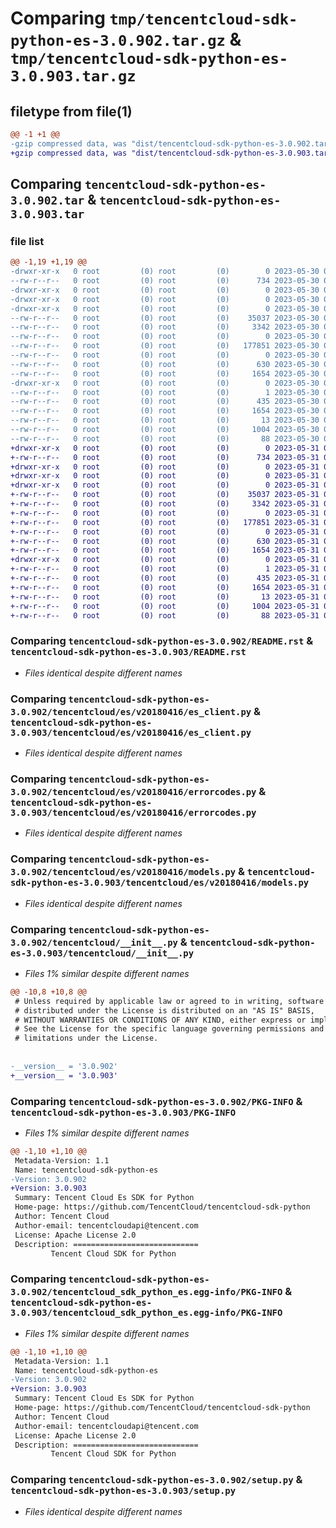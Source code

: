 # Comparing `tmp/tencentcloud-sdk-python-es-3.0.902.tar.gz` & `tmp/tencentcloud-sdk-python-es-3.0.903.tar.gz`

## filetype from file(1)

```diff
@@ -1 +1 @@
-gzip compressed data, was "dist/tencentcloud-sdk-python-es-3.0.902.tar", last modified: Tue May 30 00:23:08 2023, max compression
+gzip compressed data, was "dist/tencentcloud-sdk-python-es-3.0.903.tar", last modified: Wed May 31 02:11:22 2023, max compression
```

## Comparing `tencentcloud-sdk-python-es-3.0.902.tar` & `tencentcloud-sdk-python-es-3.0.903.tar`

### file list

```diff
@@ -1,19 +1,19 @@
-drwxr-xr-x   0 root         (0) root         (0)        0 2023-05-30 00:23:08.000000 tencentcloud-sdk-python-es-3.0.902/
--rw-r--r--   0 root         (0) root         (0)      734 2023-05-30 00:23:08.000000 tencentcloud-sdk-python-es-3.0.902/README.rst
-drwxr-xr-x   0 root         (0) root         (0)        0 2023-05-30 00:23:08.000000 tencentcloud-sdk-python-es-3.0.902/tencentcloud/
-drwxr-xr-x   0 root         (0) root         (0)        0 2023-05-30 00:23:08.000000 tencentcloud-sdk-python-es-3.0.902/tencentcloud/es/
-drwxr-xr-x   0 root         (0) root         (0)        0 2023-05-30 00:23:08.000000 tencentcloud-sdk-python-es-3.0.902/tencentcloud/es/v20180416/
--rw-r--r--   0 root         (0) root         (0)    35037 2023-05-30 00:23:08.000000 tencentcloud-sdk-python-es-3.0.902/tencentcloud/es/v20180416/es_client.py
--rw-r--r--   0 root         (0) root         (0)     3342 2023-05-30 00:23:08.000000 tencentcloud-sdk-python-es-3.0.902/tencentcloud/es/v20180416/errorcodes.py
--rw-r--r--   0 root         (0) root         (0)        0 2023-05-30 00:23:08.000000 tencentcloud-sdk-python-es-3.0.902/tencentcloud/es/v20180416/__init__.py
--rw-r--r--   0 root         (0) root         (0)   177851 2023-05-30 00:23:08.000000 tencentcloud-sdk-python-es-3.0.902/tencentcloud/es/v20180416/models.py
--rw-r--r--   0 root         (0) root         (0)        0 2023-05-30 00:23:08.000000 tencentcloud-sdk-python-es-3.0.902/tencentcloud/es/__init__.py
--rw-r--r--   0 root         (0) root         (0)      630 2023-05-30 00:23:08.000000 tencentcloud-sdk-python-es-3.0.902/tencentcloud/__init__.py
--rw-r--r--   0 root         (0) root         (0)     1654 2023-05-30 00:23:08.000000 tencentcloud-sdk-python-es-3.0.902/PKG-INFO
-drwxr-xr-x   0 root         (0) root         (0)        0 2023-05-30 00:23:08.000000 tencentcloud-sdk-python-es-3.0.902/tencentcloud_sdk_python_es.egg-info/
--rw-r--r--   0 root         (0) root         (0)        1 2023-05-30 00:23:08.000000 tencentcloud-sdk-python-es-3.0.902/tencentcloud_sdk_python_es.egg-info/dependency_links.txt
--rw-r--r--   0 root         (0) root         (0)      435 2023-05-30 00:23:08.000000 tencentcloud-sdk-python-es-3.0.902/tencentcloud_sdk_python_es.egg-info/SOURCES.txt
--rw-r--r--   0 root         (0) root         (0)     1654 2023-05-30 00:23:08.000000 tencentcloud-sdk-python-es-3.0.902/tencentcloud_sdk_python_es.egg-info/PKG-INFO
--rw-r--r--   0 root         (0) root         (0)       13 2023-05-30 00:23:08.000000 tencentcloud-sdk-python-es-3.0.902/tencentcloud_sdk_python_es.egg-info/top_level.txt
--rw-r--r--   0 root         (0) root         (0)     1004 2023-05-30 00:23:08.000000 tencentcloud-sdk-python-es-3.0.902/setup.py
--rw-r--r--   0 root         (0) root         (0)       88 2023-05-30 00:23:08.000000 tencentcloud-sdk-python-es-3.0.902/setup.cfg
+drwxr-xr-x   0 root         (0) root         (0)        0 2023-05-31 02:11:22.000000 tencentcloud-sdk-python-es-3.0.903/
+-rw-r--r--   0 root         (0) root         (0)      734 2023-05-31 02:11:22.000000 tencentcloud-sdk-python-es-3.0.903/README.rst
+drwxr-xr-x   0 root         (0) root         (0)        0 2023-05-31 02:11:22.000000 tencentcloud-sdk-python-es-3.0.903/tencentcloud/
+drwxr-xr-x   0 root         (0) root         (0)        0 2023-05-31 02:11:22.000000 tencentcloud-sdk-python-es-3.0.903/tencentcloud/es/
+drwxr-xr-x   0 root         (0) root         (0)        0 2023-05-31 02:11:22.000000 tencentcloud-sdk-python-es-3.0.903/tencentcloud/es/v20180416/
+-rw-r--r--   0 root         (0) root         (0)    35037 2023-05-31 02:11:22.000000 tencentcloud-sdk-python-es-3.0.903/tencentcloud/es/v20180416/es_client.py
+-rw-r--r--   0 root         (0) root         (0)     3342 2023-05-31 02:11:22.000000 tencentcloud-sdk-python-es-3.0.903/tencentcloud/es/v20180416/errorcodes.py
+-rw-r--r--   0 root         (0) root         (0)        0 2023-05-31 02:11:22.000000 tencentcloud-sdk-python-es-3.0.903/tencentcloud/es/v20180416/__init__.py
+-rw-r--r--   0 root         (0) root         (0)   177851 2023-05-31 02:11:22.000000 tencentcloud-sdk-python-es-3.0.903/tencentcloud/es/v20180416/models.py
+-rw-r--r--   0 root         (0) root         (0)        0 2023-05-31 02:11:22.000000 tencentcloud-sdk-python-es-3.0.903/tencentcloud/es/__init__.py
+-rw-r--r--   0 root         (0) root         (0)      630 2023-05-31 02:11:22.000000 tencentcloud-sdk-python-es-3.0.903/tencentcloud/__init__.py
+-rw-r--r--   0 root         (0) root         (0)     1654 2023-05-31 02:11:22.000000 tencentcloud-sdk-python-es-3.0.903/PKG-INFO
+drwxr-xr-x   0 root         (0) root         (0)        0 2023-05-31 02:11:22.000000 tencentcloud-sdk-python-es-3.0.903/tencentcloud_sdk_python_es.egg-info/
+-rw-r--r--   0 root         (0) root         (0)        1 2023-05-31 02:11:22.000000 tencentcloud-sdk-python-es-3.0.903/tencentcloud_sdk_python_es.egg-info/dependency_links.txt
+-rw-r--r--   0 root         (0) root         (0)      435 2023-05-31 02:11:22.000000 tencentcloud-sdk-python-es-3.0.903/tencentcloud_sdk_python_es.egg-info/SOURCES.txt
+-rw-r--r--   0 root         (0) root         (0)     1654 2023-05-31 02:11:22.000000 tencentcloud-sdk-python-es-3.0.903/tencentcloud_sdk_python_es.egg-info/PKG-INFO
+-rw-r--r--   0 root         (0) root         (0)       13 2023-05-31 02:11:22.000000 tencentcloud-sdk-python-es-3.0.903/tencentcloud_sdk_python_es.egg-info/top_level.txt
+-rw-r--r--   0 root         (0) root         (0)     1004 2023-05-31 02:11:22.000000 tencentcloud-sdk-python-es-3.0.903/setup.py
+-rw-r--r--   0 root         (0) root         (0)       88 2023-05-31 02:11:22.000000 tencentcloud-sdk-python-es-3.0.903/setup.cfg
```

### Comparing `tencentcloud-sdk-python-es-3.0.902/README.rst` & `tencentcloud-sdk-python-es-3.0.903/README.rst`

 * *Files identical despite different names*

### Comparing `tencentcloud-sdk-python-es-3.0.902/tencentcloud/es/v20180416/es_client.py` & `tencentcloud-sdk-python-es-3.0.903/tencentcloud/es/v20180416/es_client.py`

 * *Files identical despite different names*

### Comparing `tencentcloud-sdk-python-es-3.0.902/tencentcloud/es/v20180416/errorcodes.py` & `tencentcloud-sdk-python-es-3.0.903/tencentcloud/es/v20180416/errorcodes.py`

 * *Files identical despite different names*

### Comparing `tencentcloud-sdk-python-es-3.0.902/tencentcloud/es/v20180416/models.py` & `tencentcloud-sdk-python-es-3.0.903/tencentcloud/es/v20180416/models.py`

 * *Files identical despite different names*

### Comparing `tencentcloud-sdk-python-es-3.0.902/tencentcloud/__init__.py` & `tencentcloud-sdk-python-es-3.0.903/tencentcloud/__init__.py`

 * *Files 1% similar despite different names*

```diff
@@ -10,8 +10,8 @@
 # Unless required by applicable law or agreed to in writing, software
 # distributed under the License is distributed on an "AS IS" BASIS,
 # WITHOUT WARRANTIES OR CONDITIONS OF ANY KIND, either express or implied.
 # See the License for the specific language governing permissions and
 # limitations under the License.
 
 
-__version__ = '3.0.902'
+__version__ = '3.0.903'
```

### Comparing `tencentcloud-sdk-python-es-3.0.902/PKG-INFO` & `tencentcloud-sdk-python-es-3.0.903/PKG-INFO`

 * *Files 1% similar despite different names*

```diff
@@ -1,10 +1,10 @@
 Metadata-Version: 1.1
 Name: tencentcloud-sdk-python-es
-Version: 3.0.902
+Version: 3.0.903
 Summary: Tencent Cloud Es SDK for Python
 Home-page: https://github.com/TencentCloud/tencentcloud-sdk-python
 Author: Tencent Cloud
 Author-email: tencentcloudapi@tencent.com
 License: Apache License 2.0
 Description: ============================
         Tencent Cloud SDK for Python
```

### Comparing `tencentcloud-sdk-python-es-3.0.902/tencentcloud_sdk_python_es.egg-info/PKG-INFO` & `tencentcloud-sdk-python-es-3.0.903/tencentcloud_sdk_python_es.egg-info/PKG-INFO`

 * *Files 1% similar despite different names*

```diff
@@ -1,10 +1,10 @@
 Metadata-Version: 1.1
 Name: tencentcloud-sdk-python-es
-Version: 3.0.902
+Version: 3.0.903
 Summary: Tencent Cloud Es SDK for Python
 Home-page: https://github.com/TencentCloud/tencentcloud-sdk-python
 Author: Tencent Cloud
 Author-email: tencentcloudapi@tencent.com
 License: Apache License 2.0
 Description: ============================
         Tencent Cloud SDK for Python
```

### Comparing `tencentcloud-sdk-python-es-3.0.902/setup.py` & `tencentcloud-sdk-python-es-3.0.903/setup.py`

 * *Files identical despite different names*


